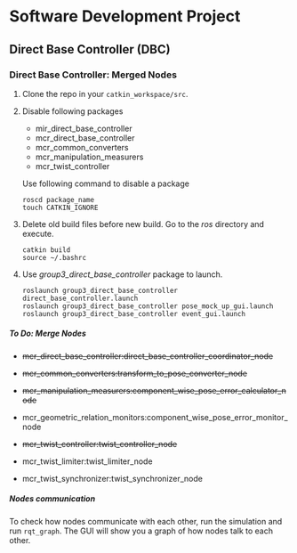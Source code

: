# Software Development Project
## Direct Base Controller (DBC)

### Direct Base Controller: Merged Nodes

1. Clone the repo in your `catkin_workspace/src`.
2.  Disable following packages
	* mir_direct_base_controller
	* mcr_direct_base_controller
	* mcr_common_converters
	* mcr_manipulation_measurers
	* mcr_twist_controller

	Use following command to disable a package
	```
	roscd package_name
	touch CATKIN_IGNORE
	```
3.  Delete old build files before new build. Go to the *ros*  directory and execute.
	```
	catkin build
	source ~/.bashrc
	```
4.  Use *group3_direct_base_controller* package to launch.
	```
	roslaunch group3_direct_base_controller direct_base_controller.launch
	roslaunch group3_direct_base_controller pose_mock_up_gui.launch
	roslaunch group3_direct_base_controller event_gui.launch
	```

##### To Do: Merge Nodes

+ ~~mcr_direct_base_controller:direct_base_controller_coordinator_node~~
+ ~~mcr_common_converters:transform_to_pose_converter_node~~
+ ~~mcr_manipulation_measurers:component_wise_pose_error_calculator_node~~

+ mcr_geometric_relation_monitors:component_wise_pose_error_monitor_node
+ ~~mcr_twist_controller:twist_controller_node~~
+ mcr_twist_limiter:twist_limiter_node
+ mcr_twist_synchronizer:twist_synchronizer_node

##### Nodes communication
To check how nodes communicate with each other, run the simulation and run `rqt_graph`.
The GUI will show you a graph of how nodes talk to each other.
